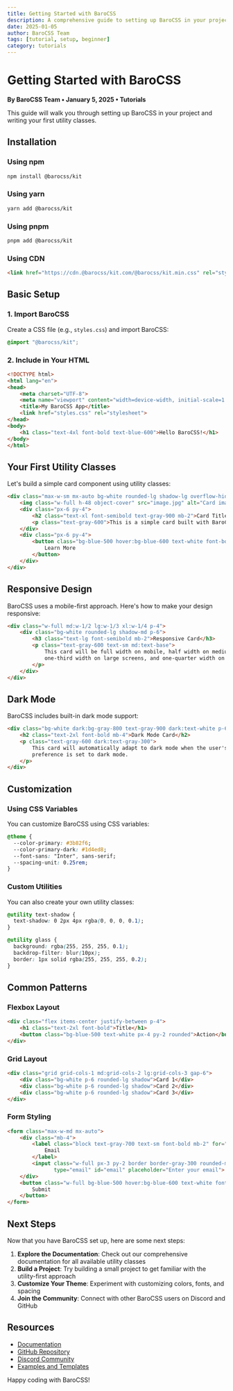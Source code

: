 ```yaml
---
title: Getting Started with BaroCSS
description: A comprehensive guide to setting up BaroCSS in your project and writing your first utility classes.
date: 2025-01-05
author: BaroCSS Team
tags: [tutorial, setup, beginner]
category: tutorials
---
```


# Getting Started with BaroCSS

**By BaroCSS Team • January 5, 2025 • Tutorials**

This guide will walk you through setting up BaroCSS in your project and writing your first utility classes.

## Installation

### Using npm

```bash
npm install @barocss/kit
```

### Using yarn

```bash
yarn add @barocss/kit
```

### Using pnpm

```bash
pnpm add @barocss/kit
```

### Using CDN

```html
<link href="https://cdn.@barocss/kit.com/@barocss/kit.min.css" rel="stylesheet">
```

## Basic Setup

### 1. Import BaroCSS

Create a CSS file (e.g., `styles.css`) and import BaroCSS:

```css
@import "@barocss/kit";
```

### 2. Include in Your HTML

```html
<!DOCTYPE html>
<html lang="en">
<head>
    <meta charset="UTF-8">
    <meta name="viewport" content="width=device-width, initial-scale=1.0">
    <title>My BaroCSS App</title>
    <link href="styles.css" rel="stylesheet">
</head>
<body>
    <h1 class="text-4xl font-bold text-blue-600">Hello BaroCSS!</h1>
</body>
</html>
```

## Your First Utility Classes

Let's build a simple card component using utility classes:

```html
<div class="max-w-sm mx-auto bg-white rounded-lg shadow-lg overflow-hidden">
    <img class="w-full h-48 object-cover" src="image.jpg" alt="Card image">
    <div class="px-6 py-4">
        <h2 class="text-xl font-semibold text-gray-900 mb-2">Card Title</h2>
        <p class="text-gray-600">This is a simple card built with BaroCSS utility classes.</p>
    </div>
    <div class="px-6 py-4">
        <button class="bg-blue-500 hover:bg-blue-600 text-white font-bold py-2 px-4 rounded">
            Learn More
        </button>
    </div>
</div>
```

## Responsive Design

BaroCSS uses a mobile-first approach. Here's how to make your design responsive:

```html
<div class="w-full md:w-1/2 lg:w-1/3 xl:w-1/4 p-4">
    <div class="bg-white rounded-lg shadow-md p-6">
        <h3 class="text-lg font-semibold mb-2">Responsive Card</h3>
        <p class="text-gray-600 text-sm md:text-base">
            This card will be full width on mobile, half width on medium screens,
            one-third width on large screens, and one-quarter width on extra large screens.
        </p>
    </div>
</div>
```

## Dark Mode

BaroCSS includes built-in dark mode support:

```html
<div class="bg-white dark:bg-gray-800 text-gray-900 dark:text-white p-6 rounded-lg">
    <h2 class="text-2xl font-bold mb-4">Dark Mode Card</h2>
    <p class="text-gray-600 dark:text-gray-300">
        This card will automatically adapt to dark mode when the user's system
        preference is set to dark mode.
    </p>
</div>
```

## Customization

### Using CSS Variables

You can customize BaroCSS using CSS variables:

```css
@theme {
  --color-primary: #3b82f6;
  --color-primary-dark: #1d4ed8;
  --font-sans: "Inter", sans-serif;
  --spacing-unit: 0.25rem;
}
```

### Custom Utilities

You can also create your own utility classes:

```css
@utility text-shadow {
  text-shadow: 0 2px 4px rgba(0, 0, 0, 0.1);
}

@utility glass {
  background: rgba(255, 255, 255, 0.1);
  backdrop-filter: blur(10px);
  border: 1px solid rgba(255, 255, 255, 0.2);
}
```

## Common Patterns

### Flexbox Layout

```html
<div class="flex items-center justify-between p-4">
    <h1 class="text-2xl font-bold">Title</h1>
    <button class="bg-blue-500 text-white px-4 py-2 rounded">Action</button>
</div>
```

### Grid Layout

```html
<div class="grid grid-cols-1 md:grid-cols-2 lg:grid-cols-3 gap-6">
    <div class="bg-white p-6 rounded-lg shadow">Card 1</div>
    <div class="bg-white p-6 rounded-lg shadow">Card 2</div>
    <div class="bg-white p-6 rounded-lg shadow">Card 3</div>
</div>
```

### Form Styling

```html
<form class="max-w-md mx-auto">
    <div class="mb-4">
        <label class="block text-gray-700 text-sm font-bold mb-2" for="email">
            Email
        </label>
        <input class="w-full px-3 py-2 border border-gray-300 rounded-md focus:outline-none focus:ring-2 focus:ring-blue-500" 
               type="email" id="email" placeholder="Enter your email">
    </div>
    <button class="w-full bg-blue-500 hover:bg-blue-600 text-white font-bold py-2 px-4 rounded-md">
        Submit
    </button>
</form>
```

## Next Steps

Now that you have BaroCSS set up, here are some next steps:

1. **Explore the Documentation**: Check out our comprehensive documentation for all available utility classes
2. **Build a Project**: Try building a small project to get familiar with the utility-first approach
3. **Customize Your Theme**: Experiment with customizing colors, fonts, and spacing
4. **Join the Community**: Connect with other BaroCSS users on Discord and GitHub

## Resources

- [Documentation](/guide/)
- [GitHub Repository](https://github.com/@barocss/kit/@barocss/kit)
- [Discord Community](https://discord.gg/@barocss/kit)
- [Examples and Templates](https://github.com/@barocss/kit/examples)

Happy coding with BaroCSS!
